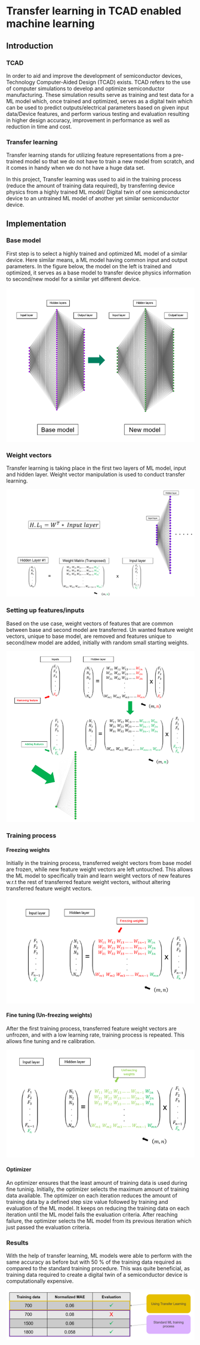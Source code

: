 # Transfer learning in TCAD enabled machine learning

## Introduction
### TCAD
In order to aid and improve the development of semiconductor devices, Technology Computer-Aided Design (TCAD) exists. TCAD refers to the use of computer simulations to develop and optimize semiconductor manufacturing. These simulation results serve as training and test data for a ML model which, once trained and optimized, serves as a digital twin which can be used to predict outputs/electrical parameters based on given input data/Device features, and perform various testing and evaluation resulting in higher design accuracy, improvement in performance as well as reduction in time and cost.

### Transfer learning
Transfer learning stands for utilizing feature representations from a pre-trained model so that we do not have to train a new model from scratch, and it comes in handy when we do not have a huge data set. 

In this project, Transfer learning was used to aid in the training process (reduce the amount of training data required), by transferring device physics from a highly trained ML model/ Digital twin of one semiconductor device to an untrained ML model of another yet similar semiconductor device.
## Implementation
### Base model
First step is to select a highly trained and optimized ML model of a similar device. Here similar means, a ML model having common input and output parameters. In the figure below, the model on the left is trained and optimized, it serves as a base model to transfer device physics information to second/new model for a similar yet different device.

![ScreenShot](https://github.com/HananKhan7/Projects/blob/main/Transfer_learning_in_TCAD_enabled_machine_learniing/extra/transfer_learning_general.png)
### Weight vectors
Transfer learning is taking place in the first two layers of ML model, input and hidden layer. Weight vector manipulation is used to conduct transfer learning.

![ScreenShot](https://github.com/HananKhan7/Projects/blob/main/Transfer_learning_in_TCAD_enabled_machine_learniing/extra/hidden_layer_mathematical_explanation.png)
### Setting up features/inputs
Based on the use case, weight vectors of features that are common between base and second model are transferred. Un wanted feature weight vectors, unique to base model,  are removed and features unique to second/new model are added, initially with random small starting weights.

![ScreenShot](https://github.com/HananKhan7/Projects/blob/main/Transfer_learning_in_TCAD_enabled_machine_learniing/extra/Adding_removing_feature.png)
### Training process
#### Freezing weights
Initially in the training process, transferred weight vectors from base model are frozen, while new feature weight vectors are left untouched. This allows the ML model to specifically train and learn weight vectors of new features w.r.t the rest of transferred feature weight vectors, without altering transferred feature weight vectors. 

![ScreenShot](https://github.com/HananKhan7/Projects/blob/main/Transfer_learning_in_TCAD_enabled_machine_learniing/extra/freezing_weights.png)
#### Fine tuning (Un-freezing weights)
After the first training process, transferred feature weight vectors are unfrozen, and with a low learning rate, training process is repeated. This allows fine tuning and re calibration.

![ScreenShot](https://github.com/HananKhan7/Projects/blob/main/Transfer_learning_in_TCAD_enabled_machine_learniing/extra/unfreezing_weights.png)
#### Optimizer
An optimizer ensures that the least amount of training data is used during fine tuninig. Initially, the optimizer selects the maximum amount of training data available. The optimizer on each iteration reduces the amount of training data by a defined step size value followed by training and evaluation of the ML model. It keeps on reducing the training data on each iteration until the ML model fails the evaluation criteria. After reaching failure, the optimizer selects the ML model from its previous iteration which just passed the evaluation criteria.

### Results
With the help of transfer learning, ML models were able to perform with the same accuracy as before but with 50 % of the training data required as compared to the standard training procedure. This was quite beneficial, as training data required to create a digital twin of a semiconductor device is computationally expensive.

![ScreenShot](https://github.com/HananKhan7/Projects/blob/main/Transfer_learning_in_TCAD_enabled_machine_learniing/extra/TL_result.png)
